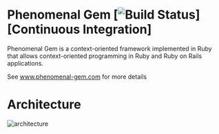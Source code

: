 Phenomenal Gem [![Build Status](https://secure.travis-ci.org/phenomenal/phenomenal.png)][Continuous Integration]
===
Phenomenal Gem is a context-oriented framework implemented in Ruby that allows context-oriented programming in Ruby and Ruby on Rails applications. 

See www.phenomenal-gem.com for more details

Architecture
===
![architecture](http://www.phenomenal-gem.com/assets/project/phenomenal_use_diagram.png)
